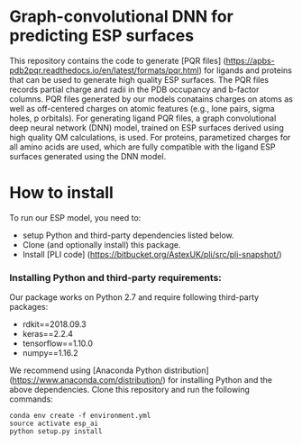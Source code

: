 # Graph-convolutional DNN for predicting ESP surfaces

This repository contains the code to generate [PQR files] (https://apbs-pdb2pqr.readthedocs.io/en/latest/formats/pqr.html)
for ligands and proteins that can be used to generate high quality ESP surfaces.
The PQR files records partial charge and radii in the PDB occupancy and b-factor
columns. PQR files generated by our models conatains charges on atoms as well as
off-centered charges on atomic features (e.g., lone pairs, sigma holes, p
orbitals).
For generating ligand PQR files, a graph convolutional deep neural network (DNN)
model, trained on ESP surfaces derived using high quality QM calculations, is 
used. For proteins, parametized charges for all amino acids are used, which are
fully compatible with the ligand ESP surfaces generated using the DNN model.


# How to install
To run our ESP model, you need to:
* setup Python and third-party dependencies listed below.
* Clone (and optionally install) this package.
* Install [PLI code] (https://bitbucket.org/AstexUK/pli/src/pli-snapshot/)

### Installing Python and third-party requirements:
Our package works on Python 2.7 and require following third-party packages:
* rdkit==2018.09.3
* keras==2.2.4
* tensorflow==1.10.0
* numpy==1.16.2

We recommend using [Anaconda Python distribution]
(https://www.anaconda.com/distribution/) for installing Python and the above
dependencies. Clone this repository and run the following commands:

```
conda env create -f environment.yml
source activate esp_ai
python setup.py install
```

